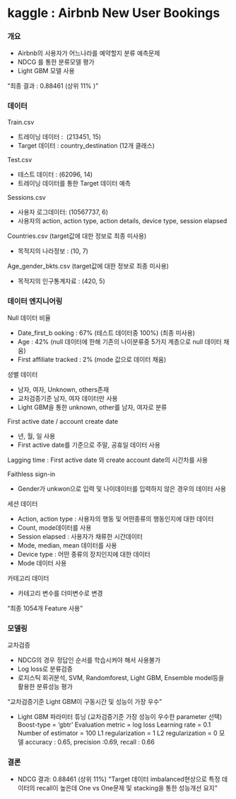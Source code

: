 # kaggle : Airbnb New User Bookings

### 개요

- Airbnb의 사용자가 어느나라를 예약할지 분류 예측문제
- NDCG 를 통한 분류모델 평가
- Light GBM 모델 사용

“최종 결과 : 0.88461 (상위 11% )”

### 데이터

Train.csv
- 트레이닝 데이터 : ​ (213451, 15)
- Target 데이터 : country_destination (12개 클래스)

Test.csv
- 테스트 데이터 : (62096, 14)
- 트레이닝 데이터를 통한 Target 데이터 예측

Sessions.csv
- 사용자 로그데이터: (10567737, 6)
- 사용자의 action, action type, action details, device type, session elapsed

Countries.csv (target값에 대한 정보로 최종 미사용)
- 목적지의 나라정보 : (10, 7)

Age_gender_bkts.csv (target값에 대한 정보로 최종 미사용)
- 목적지의 인구통계자료 : (420, 5)

### 데이터 엔지니어링

Null 데이터 비율
- Date_first_b​ ooking : 67% (테스트 데이터중 100%) (최종 미사용)
- Age : 42% (null 데이터에 한해 기존의 나이분류중 5가지 계층으로 null 데이터 채움)
- First affiliate tracked : 2% (mode 값으로 데이터 채움)

성별 데이터
- 남자, 여자, Unknown, others존재
- 교차검증기준 남자, 여자 데이터만 사용
- Light GBM을 통한 unknown, other를 남자, 여자로 분류

First active date / account create date
- 년, 월, 일 사용
- First active date를 기준으로 주말, 공휴일 데이터 사용

Lagging time : First active date 와 create account date의 시간차를 사용

Faithless sign-in
- Gender가 unkwon으로 입력 및 나이데이터를 입력하지 않은 경우의 데이터 사용

세션 데이터
- Action, action type : 사용자의 행동 및 어떤종류의 행동인지에 대한 데이터
- Count, mode데이터를 사용
- Session elapsed : 사용자가 채류한 시간데이터
- Mode, median, mean 데이터를 사용
- Device type : 어떤 종류의 장치인지에 대한 데이터
- Mode 데이터 사용

카테고리 데이터
- 카테고리 변수를 더미변수로 변경

“최종 1054개 Feature 사용”

### 모델링

교차검증

- NDCG의 경우 정답인 순서를 학습시켜야 해서 사용불가
- Log loss로 분류검증
- 로지스틱 회귀분석, SVM, Randomforest, Light GBM, Ensemble model등을 활용한 분류성능 평가

“교차검증기준 Light GBM이 구동시간 및 성능이 가장 우수”

- Light GBM 파라미터 튜닝 (교차검증기준 가장 성능이 우수한 parameter 선택)
Boost-type = ‘gbtr’
Evaluation metric = log loss
Learning rate = 0.1
Number of estimator = 100
L1 regularization = 1
L2 regularization = 0
모델 accuracy : 0.65, precision :0.69, recall : 0.66

### 결론
- NDCG 결과: 0.88461 (상위 11%)
"Target 데이터 imbalanced현상으로 특정 데이터의 recall이 높은데 One vs
One문제 및 stacking을 통한 성능개선 요지"